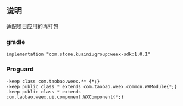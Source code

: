 


## 说明

适配项目应用的再打包

### gradle

```
implementation "com.stone.kuainiugroup:weex-sdk:1.0.1"
```

### Proguard

```
-keep class com.taobao.weex.** {*;}
-keep public class * extends com.taobao.weex.common.WXModule{*;}
-keep public class * extends com.taobao.weex.ui.component.WXComponent{*;}
```
